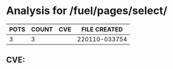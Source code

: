 # Analysis for /fuel/pages/select/
| POTS | COUNT | CVE | FILE CREATED |
|---|---|---|---|
| 3 | 3 | | 220110-033754 |

## CVE: 